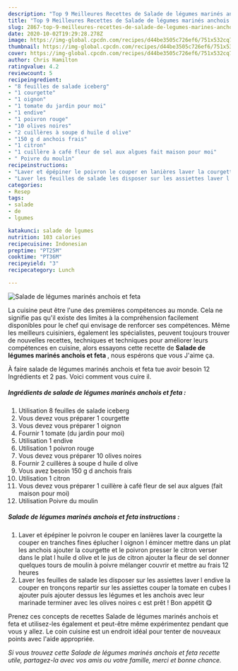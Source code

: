 ```yaml
---
description: "Top 9 Meilleures Recettes de Salade de légumes marinés anchois et feta"
title: "Top 9 Meilleures Recettes de Salade de légumes marinés anchois et feta"
slug: 2867-top-9-meilleures-recettes-de-salade-de-legumes-marines-anchois-et-feta
date: 2020-10-02T19:29:28.278Z
image: https://img-global.cpcdn.com/recipes/d44be3505c726ef6/751x532cq70/salade-de-legumes-marines-anchois-et-feta-photo-principale-de-la-recette.jpg
thumbnail: https://img-global.cpcdn.com/recipes/d44be3505c726ef6/751x532cq70/salade-de-legumes-marines-anchois-et-feta-photo-principale-de-la-recette.jpg
cover: https://img-global.cpcdn.com/recipes/d44be3505c726ef6/751x532cq70/salade-de-legumes-marines-anchois-et-feta-photo-principale-de-la-recette.jpg
author: Chris Hamilton
ratingvalue: 4.2
reviewcount: 5
recipeingredient:
- "8 feuilles de salade iceberg"
- "1 courgette"
- "1 oignon"
- "1 tomate du jardin pour moi"
- "1 endive"
- "1 poivron rouge"
- "10 olives noires"
- "2 cuillères à soupe d huile d olive"
- "150 g d anchois frais"
- "1 citron"
- "1 cuillère à café fleur de sel aux algues fait maison pour moi"
- " Poivre du moulin"
recipeinstructions:
- "Laver et épépiner le poivron le couper en lanières laver la courgette la couper en tranches fines éplucher l oignon l émincer mettre dans un plat les anchois ajouter la courgette et le poivron presser le citron verser dans le plat l huile d olive et le jus de citron ajouter la fleur de sel donner quelques tours de moulin à poivre mélanger couvrir et mettre au frais 12 heures"
- "Laver les feuilles de salade les disposer sur les assiettes laver l endive la couper en tronçons repartir sur les assiettes couper la tomate en cubes l ajouter puis ajouter dessus les légumes et les anchois avec leur marinade terminer avec les olives noires c est prêt ! Bon appétit 😋"
categories:
- Resep
tags:
- salade
- de
- lgumes

katakunci: salade de lgumes 
nutrition: 103 calories
recipecuisine: Indonesian
preptime: "PT25M"
cooktime: "PT36M"
recipeyield: "3"
recipecategory: Lunch

---
```



![Salade de légumes marinés anchois et feta](https://img-global.cpcdn.com/recipes/d44be3505c726ef6/751x532cq70/salade-de-legumes-marines-anchois-et-feta-photo-principale-de-la-recette.jpg)

La cuisine peut être l'une des premières compétences au monde. Cela ne signifie pas qu'il existe des limites à la compréhension facilement disponibles pour le chef qui envisage de renforcer ses compétences. Même les meilleurs cuisiniers, également les spécialistes, peuvent toujours trouver de nouvelles recettes, techniques et techniques pour améliorer leurs compétences en cuisine, alors essayons cette recette de <strong> Salade de légumes marinés anchois et feta </strong>, nous espérons que vous J'aime ça.

<!--inarticleads1-->

À faire salade de légumes marinés anchois et feta tue avoir besoin 12 Ingrédients et 2 pas. Voici comment vous cuire il.

##### Ingrédients de salade de légumes marinés anchois et feta :

1. Utilisation 8 feuilles de salade iceberg
1. Vous devez vous préparer 1 courgette
1. Vous devez vous préparer 1 oignon
1. Fournir 1 tomate (du jardin pour moi)
1. Utilisation 1 endive
1. Utilisation 1 poivron rouge
1. Vous devez vous préparer 10 olives noires
1. Fournir 2 cuillères à soupe d huile d olive
1. Vous avez besoin 150 g d anchois frais
1. Utilisation 1 citron
1. Vous devez vous préparer 1 cuillère à café fleur de sel aux algues (fait maison pour moi)
1. Utilisation  Poivre du moulin




<!--inarticleads2-->

##### Salade de légumes marinés anchois et feta instructions :

1. Laver et épépiner le poivron le couper en lanières laver la courgette la couper en tranches fines éplucher l oignon l émincer mettre dans un plat les anchois ajouter la courgette et le poivron presser le citron verser dans le plat l huile d olive et le jus de citron ajouter la fleur de sel donner quelques tours de moulin à poivre mélanger couvrir et mettre au frais 12 heures
1. Laver les feuilles de salade les disposer sur les assiettes laver l endive la couper en tronçons repartir sur les assiettes couper la tomate en cubes l ajouter puis ajouter dessus les légumes et les anchois avec leur marinade terminer avec les olives noires c est prêt ! Bon appétit 😋




<!--inarticleads1-->

<p>
Prenez ces concepts de recettes Salade de légumes marinés anchois et feta et utilisez-les également et peut-être même expérimentez pendant que vous y allez. Le coin cuisine est un endroit idéal pour tenter de nouveaux points avec l'aide appropriée.
</p>

<p>
<i>Si vous trouvez cette Salade de légumes marinés anchois et feta recette utile, partagez-la avec vos amis ou votre famille, merci et bonne chance.</i>
</p>
